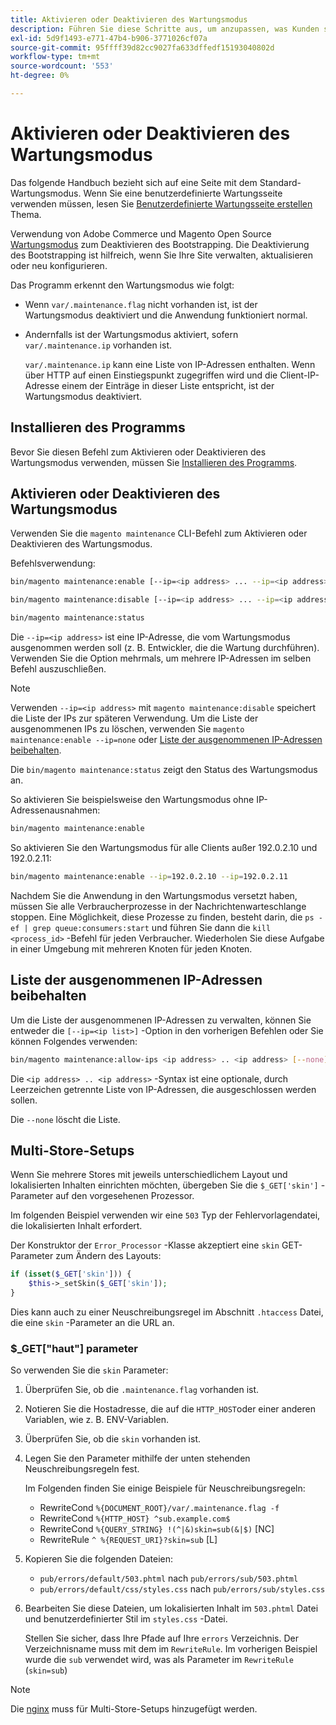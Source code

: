 ```yaml
---
title: Aktivieren oder Deaktivieren des Wartungsmodus
description: Führen Sie diese Schritte aus, um anzupassen, was Kunden sehen, wenn Ihre Adobe Commerce- oder Magento Open Source-Bereitstellung zur Wartung heruntergefahren ist.
exl-id: 5d9f1493-e771-47b4-b906-3771026cf07a
source-git-commit: 95ffff39d82cc9027fa633dffedf15193040802d
workflow-type: tm+mt
source-wordcount: '553'
ht-degree: 0%

---
```


# Aktivieren oder Deaktivieren des Wartungsmodus

Das folgende Handbuch bezieht sich auf eine Seite mit dem Standard-Wartungsmodus. Wenn Sie eine benutzerdefinierte Wartungsseite verwenden müssen, lesen Sie [Benutzerdefinierte Wartungsseite erstellen](../../upgrade/troubleshooting/maintenance-mode-options.md) Thema.

Verwendung von Adobe Commerce und Magento Open Source [Wartungsmodus](../../configuration/bootstrap/application-modes.md#maintenance-mode) zum Deaktivieren des Bootstrapping. Die Deaktivierung des Bootstrapping ist hilfreich, wenn Sie Ihre Site verwalten, aktualisieren oder neu konfigurieren.

Das Programm erkennt den Wartungsmodus wie folgt:

* Wenn `var/.maintenance.flag` nicht vorhanden ist, ist der Wartungsmodus deaktiviert und die Anwendung funktioniert normal.
* Andernfalls ist der Wartungsmodus aktiviert, sofern `var/.maintenance.ip` vorhanden ist.

  `var/.maintenance.ip` kann eine Liste von IP-Adressen enthalten. Wenn über HTTP auf einen Einstiegspunkt zugegriffen wird und die Client-IP-Adresse einem der Einträge in dieser Liste entspricht, ist der Wartungsmodus deaktiviert.

## Installieren des Programms

Bevor Sie diesen Befehl zum Aktivieren oder Deaktivieren des Wartungsmodus verwenden, müssen Sie [Installieren des Programms](../advanced.md).

## Aktivieren oder Deaktivieren des Wartungsmodus

Verwenden Sie die `magento maintenance` CLI-Befehl zum Aktivieren oder Deaktivieren des Wartungsmodus.

Befehlsverwendung:

```bash
bin/magento maintenance:enable [--ip=<ip address> ... --ip=<ip address>] | [ip=none]
```

```bash
bin/magento maintenance:disable [--ip=<ip address> ... --ip=<ip address>] | [ip=none]
```

```bash
bin/magento maintenance:status
```

Die `--ip=<ip address>` ist eine IP-Adresse, die vom Wartungsmodus ausgenommen werden soll (z. B. Entwickler, die die Wartung durchführen). Verwenden Sie die Option mehrmals, um mehrere IP-Adressen im selben Befehl auszuschließen.

>[!NOTE]
>
>Verwenden `--ip=<ip address>` mit `magento maintenance:disable` speichert die Liste der IPs zur späteren Verwendung. Um die Liste der ausgenommenen IPs zu löschen, verwenden Sie `magento maintenance:enable --ip=none` oder [Liste der ausgenommenen IP-Adressen beibehalten](#maintain-the-list-of-exempt-ip-addresses).

Die `bin/magento maintenance:status` zeigt den Status des Wartungsmodus an.

So aktivieren Sie beispielsweise den Wartungsmodus ohne IP-Adressenausnahmen:

```bash
bin/magento maintenance:enable
```

So aktivieren Sie den Wartungsmodus für alle Clients außer 192.0.2.10 und 192.0.2.11:

```bash
bin/magento maintenance:enable --ip=192.0.2.10 --ip=192.0.2.11
```

Nachdem Sie die Anwendung in den Wartungsmodus versetzt haben, müssen Sie alle Verbraucherprozesse in der Nachrichtenwarteschlange stoppen.
Eine Möglichkeit, diese Prozesse zu finden, besteht darin, die `ps -ef | grep queue:consumers:start` und führen Sie dann die `kill <process_id>` -Befehl für jeden Verbraucher. Wiederholen Sie diese Aufgabe in einer Umgebung mit mehreren Knoten für jeden Knoten.

## Liste der ausgenommenen IP-Adressen beibehalten

Um die Liste der ausgenommenen IP-Adressen zu verwalten, können Sie entweder die `[--ip=<ip list>]` -Option in den vorherigen Befehlen oder Sie können Folgendes verwenden:

```bash
bin/magento maintenance:allow-ips <ip address> .. <ip address> [--none]
```

Die `<ip address> .. <ip address>` -Syntax ist eine optionale, durch Leerzeichen getrennte Liste von IP-Adressen, die ausgeschlossen werden sollen.

Die `--none` löscht die Liste.

## Multi-Store-Setups

<!-- To set up multiple stores, each with a different layout and localized content, create a skin for each and put it into `pub/errors/{name}` where `{name}` is the store code. To distinguish between stores and websites with the same instance, use `pub/errors/{type}-{name}` where `{type}` is either `store` or `website` and matches the `MAGE_RUN_TYPE` in your server configuration. Another option is to pass the `$_GET['skin']` parameter to the intended processor. This method requires a specific configuration on your server. -->
<!-- Replace the line below with the commented text after https://github.com/magento/magento2/pull/35095 is merged. -->

Wenn Sie mehrere Stores mit jeweils unterschiedlichem Layout und lokalisierten Inhalten einrichten möchten, übergeben Sie die `$_GET['skin']` -Parameter auf den vorgesehenen Prozessor.

Im folgenden Beispiel verwenden wir eine `503` Typ der Fehlervorlagendatei, die lokalisierten Inhalt erfordert.

Der Konstruktor der `Error_Processor` -Klasse akzeptiert eine `skin` GET-Parameter zum Ändern des Layouts:

```php
if (isset($_GET['skin'])) {
    $this->_setSkin($_GET['skin']);
}
```

Dies kann auch zu einer Neuschreibungsregel im Abschnitt `.htaccess` Datei, die eine `skin` -Parameter an die URL an.

### $_GET[&quot;haut&quot;] parameter

So verwenden Sie die `skin` Parameter:

1. Überprüfen Sie, ob die `.maintenance.flag` vorhanden ist.
1. Notieren Sie die Hostadresse, die auf die `HTTP_HOST`oder einer anderen Variablen, wie z. B. ENV-Variablen.
1. Überprüfen Sie, ob die `skin` vorhanden ist.
1. Legen Sie den Parameter mithilfe der unten stehenden Neuschreibungsregeln fest.

   Im Folgenden finden Sie einige Beispiele für Neuschreibungsregeln:

   * RewriteCond `%{DOCUMENT_ROOT}/var/.maintenance.flag -f`
   * RewriteCond `%{HTTP_HOST} ^sub.example.com$`
   * RewriteCond `%{QUERY_STRING} !(^|&)skin=sub(&|$)` [NC]
   * RewriteRule `^ %{REQUEST_URI}?skin=sub` [L]

1. Kopieren Sie die folgenden Dateien:

   * `pub/errors/default/503.phtml` nach `pub/errors/sub/503.phtml`
   * `pub/errors/default/css/styles.css` nach `pub/errors/sub/styles.css`

1. Bearbeiten Sie diese Dateien, um lokalisierten Inhalt im `503.phtml` Datei und benutzerdefinierter Stil im `styles.css` -Datei.

   Stellen Sie sicher, dass Ihre Pfade auf Ihre `errors` Verzeichnis. Der Verzeichnisname muss mit dem im `RewriteRule`. Im vorherigen Beispiel wurde die `sub` verwendet wird, was als Parameter im `RewriteRule` (`skin=sub`)

>[!NOTE]
>
>Die [nginx](../../configuration/multi-sites/ms-nginx.md) muss für Multi-Store-Setups hinzugefügt werden.
